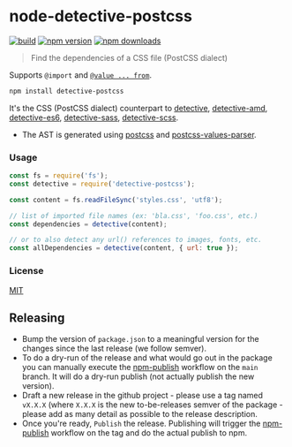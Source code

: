 # node-detective-postcss

[![build](https://img.shields.io/github/actions/workflow/status/dependents/node-detective-postcss/node.js.yml?branch=main&label=CI&logo=github)](https://github.com/dependents/node-detective-postcss/actions/workflows/node.js.yml?query=branch%3Amain)
[![npm version](https://img.shields.io/npm/v/detective-postcss?logo=npm&logoColor=fff)](https://www.npmjs.com/package/detective-postcss) [![npm downloads](https://img.shields.io/npm/dm/detective-postcss)](https://www.npmjs.com/package/detective-postcss)

> Find the dependencies of a CSS file (PostCSS dialect)

Supports `@import` and [`@value ... from`](https://github.com/css-modules/postcss-icss-values).

```sh
npm install detective-postcss
```

It's the CSS (PostCSS dialect) counterpart to [detective](https://github.com/browserify/detective), [detective-amd](https://github.com/dependents/node-detective-amd), [detective-es6](https://github.com/dependents/node-detective-es6), [detective-sass](https://github.com/dependents/node-detective-sass), [detective-scss](https://github.com/dependents/node-detective-scss).

- The AST is generated using [postcss](https://github.com/postcss/postcss) and [postcss-values-parser](https://github.com/shellscape/postcss-values-parser).

### Usage

```js
const fs = require('fs');
const detective = require('detective-postcss');

const content = fs.readFileSync('styles.css', 'utf8');

// list of imported file names (ex: 'bla.css', 'foo.css', etc.)
const dependencies = detective(content);

// or to also detect any url() references to images, fonts, etc.
const allDependencies = detective(content, { url: true });
```

### License

[MIT](LICENSE)

## Releasing

- Bump the version of `package.json` to a meaningful version for the changes since the last release (we follow semver).
- To do a dry-run of the release and what would go out in the package you can manually execute the [npm-publish](https://github.com/dependents/node-detective-postcss/actions/workflows/npm-publish.yml) workflow on the `main` branch. It will do a dry-run publish (not actually publish the new version).
- Draft a new release in the github project - please use a tag named `vX.X.X` (where `X.X.X` is the new to-be-releases semver of the package - please add as many detail as possible to the release description.
- Once you're ready, `Publish` the release. Publishing will trigger the [npm-publish](https://github.com/dependents/node-detective-postcss/actions/workflows/npm-publish.yml) workflow on the tag and do the actual publish to npm.
